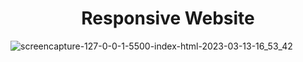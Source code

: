<h1 align="center">Responsive Website</h1>

![screencapture-127-0-0-1-5500-index-html-2023-03-13-16_53_42](https://user-images.githubusercontent.com/86318311/224819484-f695987e-7a88-4123-af85-508e97868910.png)
